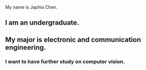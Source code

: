 My name is Japhia Chen.
## I am an undergraduate. ##
## My major is electronic and communication engineering. ##
### I want to have further study on computer vision. ###
